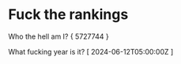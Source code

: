 # Fuck the rankings

Who the hell am I?
{ 5727744 }

What fucking year is it?
[ 2024-06-12T05:00:00Z ]
